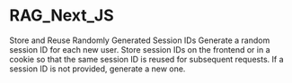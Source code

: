 # RAG_Next_JS

 Store and Reuse Randomly Generated Session IDs
Generate a random session ID for each new user.
Store session IDs on the frontend or in a cookie so that the same session ID is reused for subsequent requests.
If a session ID is not provided, generate a new one.
